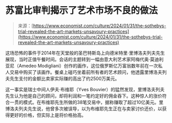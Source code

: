 <!--yml

category: 未分类

date: 2024-05-27 14:38:54

-->

# 苏富比审判揭示了艺术市场不良的做法

> 来源：[https://www.economist.com/culture/2024/01/31/the-sothebys-trial-revealed-the-art-markets-unsavoury-practices](https://www.economist.com/culture/2024/01/31/the-sothebys-trial-revealed-the-art-markets-unsavoury-practices)

这场恐怖的事件于2014年在天堂般的圣巴特斯岛上向德米特里·里博洛夫列夫先生展现，当时正值午餐时间。会话的主题转到一幅由意大利艺术家阿梅代奥·莫迪利亚尼（Amedeo Modigliani）创作的画作，这位俄罗斯亿万富翁数年前在一次私人交易中购买了该画作。餐桌上碰巧坐着前所有者的艺术顾问，他透露里博洛夫列夫先生支付的金额比卖家实际赚的高出了约2500万美元。

这一事实是瑞士中间人伊夫·布维耶（Yves Bouvier）的猛然发现，里博洛夫列夫先生认为他是自己的顾问，却将利润和一笔约定好的佣金吞下。这种惊人的涨价符合一贯的模式。在布维耶先生所做的38笔交易中，据称赚取了超过10亿美元。里博洛夫列夫先生说，他曾多次被误导，以为布维耶先生正在与卖家讨价还价，以获得更好的价格，但实际上是将价格抬高。
